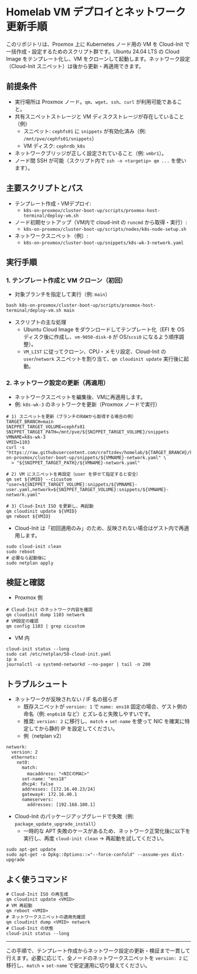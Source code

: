 # Homelab VM デプロイとネットワーク更新手順

このリポジトリは、Proxmox 上に Kubernetes ノード用の VM を Cloud-Init で一括作成・設定するためのスクリプト群です。Ubuntu 24.04 LTS の Cloud Image をテンプレート化し、VM をクローンして起動します。ネットワーク設定（Cloud-Init スニペット）は後から更新・再適用できます。

## 前提条件
- 実行場所は Proxmox ノード。`qm`、`wget`、`ssh`、`curl` が利用可能であること。
- 共有スニペットストレージと VM ディスクストレージが存在していること（例）
  - スニペット: `cephfs01` に `snippets` が有効化済み（例: `/mnt/pve/cephfs01/snippets`）
  - VM ディスク: `cephrdb_k8s`
- ネットワークブリッジが正しく設定されていること（例: `vmbr1`）。
- ノード間 SSH が可能（スクリプト内で `ssh -n <targetip> qm ...` を使います）。

## 主要スクリプトとパス
- テンプレート作成・VMデプロイ: 
  - `k8s-on-proxmox/cluster-boot-up/scripts/proxmox-host-terminal/deploy-vm.sh`
- ノード初期セットアップ（VM内で cloud-init の `runcmd` から取得・実行）:
  - `k8s-on-proxmox/cluster-boot-up/scripts/nodes/k8s-node-setup.sh`
- ネットワークスニペット（例）:
  - `k8s-on-proxmox/cluster-boot-up/snippets/k8s-wk-3-network.yaml`

## 実行手順
### 1. テンプレート作成と VM クローン（初回）
- 対象ブランチを指定して実行（例: `main`）
```
bash k8s-on-proxmox/cluster-boot-up/scripts/proxmox-host-terminal/deploy-vm.sh main
```
- スクリプトの主な処理
  - Ubuntu Cloud Image をダウンロードしてテンプレート化（EFI を OS ディスク後に作成し、`vm-9050-disk-0` が OS/`scsi0` になるよう順序調整）。
  - `VM_LIST` に従ってクローン、CPU・メモリ設定、Cloud-Init の `user`/`network` スニペットを割り当て、`qm cloudinit update` 実行後に起動。

### 2. ネットワーク設定の更新（再適用）
- ネットワークスニペットを編集後、VMに再適用します。
- 例: `k8s-wk-3` のネットワークを更新（Proxmox ノードで実行）
```
# 1) スニペットを更新（ブランチのRAWから取得する場合の例）
TARGET_BRANCH=main
SNIPPET_TARGET_VOLUME=cephfs01
SNIPPET_TARGET_PATH=/mnt/pve/${SNIPPET_TARGET_VOLUME}/snippets
VMNAME=k8s-wk-3
VMID=1103
curl -s "https://raw.githubusercontent.com/craftzdev/homelab/${TARGET_BRANCH}/k8s-on-proxmox/cluster-boot-up/snippets/${VMNAME}-network.yaml" \
  > "${SNIPPET_TARGET_PATH}/${VMNAME}-network.yaml"

# 2) VM にスニペットを再設定（user を併せて指定すると安全）
qm set ${VMID} --cicustom "user=${SNIPPET_TARGET_VOLUME}:snippets/${VMNAME}-user.yaml,network=${SNIPPET_TARGET_VOLUME}:snippets/${VMNAME}-network.yaml"

# 3) Cloud-Init ISO を更新し、再起動
qm cloudinit update ${VMID}
qm reboot ${VMID}
```
- Cloud-Init は「初回適用のみ」のため、反映されない場合はゲスト内で再適用します。
```
sudo cloud-init clean
sudo reboot
# 必要なら起動後に
sudo netplan apply
```

## 検証と確認
- Proxmox 側
```
# Cloud-Init のネットワーク内容を確認
qm cloudinit dump 1103 network
# VM設定の確認
qm config 1103 | grep cicustom
```
- VM 内
```
cloud-init status --long
sudo cat /etc/netplan/50-cloud-init.yaml
ip a
journalctl -u systemd-networkd --no-pager | tail -n 200
```

## トラブルシュート
- ネットワークが反映されない / IF 名の揺らぎ
  - 既存スニペットが `version: 1` で `name: ens18` 固定の場合、ゲスト側の命名（例: `enp6s18` など）とズレると失敗しやすいです。
  - 推奨: `version: 2` に移行し、`match` + `set-name` を使って NIC を確実に特定してから静的 IP を設定してください。
  - 例（netplan v2）
```
network:
  version: 2
  ethernets:
    net0:
      match:
        macaddress: "<NICのMAC>"
      set-name: "ens18"
      dhcp4: false
      addresses: [172.16.40.23/24]
      gateway4: 172.16.40.1
      nameservers:
        addresses: [192.168.100.1]
```
- Cloud-Init のパッケージアップグレードで失敗（例: `package_update_upgrade_install`）
  - 一時的な APT 失敗のケースがあるため、ネットワーク正常化後に以下を実行し、再度 `cloud-init clean` → 再起動を試してください。
```
sudo apt-get update
sudo apt-get -o Dpkg::Options::="--force-confold" --assume-yes dist-upgrade
```

## よく使うコマンド
```
# Cloud-Init ISO の再生成
qm cloudinit update <VMID>
# VM 再起動
qm reboot <VMID>
# ネットワークスニペットの適用先確認
qm cloudinit dump <VMID> network
# Cloud-Init の状態
cloud-init status --long
```

---
この手順で、テンプレート作成からネットワーク設定の更新・検証まで一貫して行えます。必要に応じて、全ノードのネットワークスニペットを `version: 2` に移行し、`match` + `set-name` で安定運用に切り替えてください。